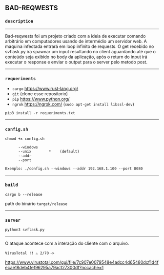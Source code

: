 ## BAD-REQWESTS

### `description`
____________________________________________________________________________________________________

Bad-reqwests foi um projeto criado com a ideia de executar comando arbitrário em computadores usando de intermédio um servidor web.
A maquina infectada entrará em loop infinito de requests. O get recebido no svflask.py ira spawnar um input resultando no client aguardando até que o conteúdo seja exibido no body da aplicação, após o return do input irá executar o response e enviar o output para o server pelo metodo post.
____________________________________________________________________________________________________

### `requeriments`

* `cargo` https://www.rust-lang.org/
* `git`  (clone esse repositorio)
* `pip` https://www.python.org/
* `ngrok` https://ngrok.com/ (`sudo apt-get install libssl-dev`)
```
pip3 install -r requeriments.txt
```
____________________________________________________________________________________________________
### `config.sh`
```
chmod +x config.sh
```
```             
      --windows        
      --unix        *    (default)
      --addr         
      --port         
         
Exemplo: ./config.sh --windows --addr 192.168.1.100 --port 8080
```
____________________________________________________________________________________________________
### `build`
```
cargo b --release
```

path do binário `target/release`

____________________________________________________________________________________________________
### `server`
```
python3 svflask.py
```
____________________________________________________________________________________________________

O ataque acontece com a interação do cliente com o arquivo.

`VirusTotal !! ⚠️ 2/70` `->`

https://www.virustotal.com/gui/file/7c907e0079548e4adcc4d65480dcf1d4fecae18deb4fef96295a79ac127300df?nocache=1

